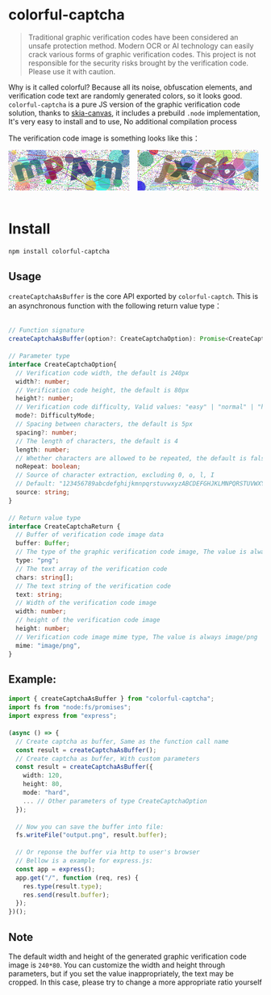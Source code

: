 # colorful-captcha

> Traditional graphic verification codes have been considered an unsafe protection method. Modern OCR or AI technology can easily crack various forms of graphic verification codes. This project is not responsible for the security risks brought by the verification code. Please use it with caution.

Why is it called colorful? Because all its noise, obfuscation elements, and verification code text are randomly generated colors, so it looks good. `colorful-captcha` is a pure JS version of the graphic verification code solution, thanks to [skia-canvas](https://github.com/samizdatco/skia-canvas), it includes a prebuild `.node` implementation, It's very easy to install and to use, No additional compilation process

The verification code image is something looks like this：

<div>
  <img src="./test/file.png"/> &nbsp;&nbsp;
  <img src="./test/buf.png" />
</div>
<br />

# Install

```bash
npm install colorful-captcha
```

## Usage

`createCaptchaAsBuffer` is the core API exported by `colorful-captch`. This is an asynchronous function with the following return value type：

```ts

// Function signature
createCaptchaAsBuffer(option?: CreateCaptchaOption): Promise<CreateCaptchaReturn>;

// Parameter type
interface CreateCaptchaOption{
  // Verification code width, the default is 240px
  width?: number;
  // Verification code height, the default is 80px
  height?: number;
  // Verification code difficulty, Valid values: "easy" | "normal" | "hard", the default is "normal"
  mode?: DifficultyMode;
  // Spacing between characters, the default is 5px
  spacing?: number;
  // The length of characters, the default is 4
  length: number;
  // Whether characters are allowed to be repeated, the default is false
  noRepeat: boolean;
  // Source of character extraction, excluding 0, o, l, I
  // Default: "123456789abcdefghijkmnpqrstuvwxyzABCDEFGHJKLMNPQRSTUVWXYZ"
  source: string;
}

// Return value type
interface CreateCaptchaReturn {
  // Buffer of verification code image data
  buffer: Buffer;
  // The type of the graphic verification code image, The value is always png.
  type: "png";
  // The text array of the verification code
  chars: string[];
  // The text string of the verification code
  text: string;
  // Width of the verification code image
  width: number;
  // height of the verification code image
  height: number;
  // Verification code image mime type, The value is always image/png
  mime: "image/png",
}
```

## Example:

```ts
import { createCaptchaAsBuffer } from "colorful-captcha";
import fs from "node:fs/promises";
import express from "express";

(async () => {
  // Create captcha as buffer, Same as the function call name
  const result = createCaptchaAsBuffer();
  // Create captcha as buffer, With custom parameters
  const result = createCaptchaAsBuffer({
    width: 120,
    height: 80,
    mode: "hard",
    ... // Other parameters of type CreateCaptchaOption
  });

  // Now you can save the buffer into file:
  fs.writeFile("output.png", result.buffer);

  // Or reponse the buffer via http to user's browser
  // Bellow is a example for express.js:
  const app = express();
  app.get("/", function (req, res) {
    res.type(result.type);
    res.send(result.buffer);
  });
})();
```

## Note

The default width and height of the generated graphic verification code image is `240*80`. You can customize the width and height through parameters, but if you set the value inappropriately, the text may be cropped. In this case, please try to change a more appropriate ratio yourself
